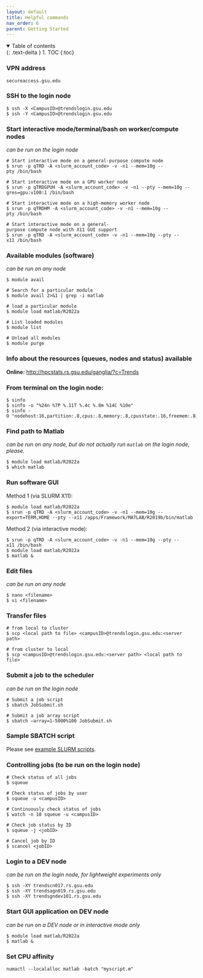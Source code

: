 ```yaml
---
layout: default
title: Helpful commands
nav_order: 6
parent: Getting Started
---
```

<details open markdown="block">
  <summary>
    Table of contents
  </summary>
  {: .text-delta }
1. TOC
{:toc}
</details>

### VPN address

`secureaccess.gsu.edu`

### SSH to the login node

```
$ ssh -X <CampusID>@trendslogin.gsu.edu
$ ssh -Y <CampusID>@trendslogin.gsu.edu
```

### Start interactive mode/terminal/bash on worker/compute nodes

*can be run on the login node*

```
# Start interactive mode on a general-purpose compute node
$ srun -p qTRD -A <slurm_account_code> -v -n1 --mem=10g --pty /bin/bash    

# Start interactive mode on a GPU worker node
$ srun -p qTRDGPUH -A <slurm_account_code> -v -n1 --pty --mem=10g --gres=gpu:v100:1 /bin/bash

# Start interactive mode on a high-memory worker node
$ srun -p qTRDHM -A <slurm_account_code> -v -n1 --mem=10g --pty /bin/bash

# Start interactive mode on a general-purpose compute node with X11 GUI support
$ srun -p qTRD -A <slurm_account_code> -v -n1 --mem=10g --pty --x11 /bin/bash
```

### Available modules (software)

*can be run on any node*

```
$ module avail

# Search for a particular module
$ module avail 2>&1 | grep -i matlab

# load a particular module
$ module load matlab/R2022a

# List loaded modules
$ module list

# Unload all modules
$ module purge
```

### Info about the resources (queues, nodes and status) available

**Online:** <http://hpcstats.rs.gsu.edu/ganglia/?c=Trends>

### From terminal on the login node:

```
$ sinfo
$ sinfo -o "%24n %7P %.11T %.4c %.8m %14C %10e"
$ sinfo -O "nodehost:16,partition:.8,cpus:.8,memory:.8,cpusstate:.16,freemem:.8,gres:.16,gresused:.16,statelong:.8,time:.16"
```
### Find path to Matlab

*can be run on any node, but do not actually run `matlab` on the login node, please.*

```
$ module load matlab/R2022a
$ which matlab
```
### Run software GUI

Method 1 (via SLURM X11):

```
$ module load matlab/R2022a
$ srun -p qTRD -A <slurm_account_code> -v -n1 --mem=10g --export=TERM,HOME --pty --x11 /apps/Framework/MATLAB/R2019b/bin/matlab
```

Method 2 (via interactive mode):

```
$ srun -p qTRD -A <slurm_account_code> -v -n1 --mem=10g --pty --x11 /bin/bash 
$ module load matlab/R2022a
$ matlab &
```

### Edit files

*can be run on any node*

```
$ nano <filename>
$ vi <filename>
```

### Transfer files

```
# from local to cluster
$ scp <local path to file> <campusID>@trendslogin.gsu.edu:<server path>

# from cluster to local
$ scp <campusID>@trendslogin.gsu.edu:<server path> <local path to file>
```

### Submit a job to the scheduler

*can be run on the login node*

```
# Submit a job script 
$ sbatch JobSubmit.sh

# Submit a job array script
$ sbatch –array=1-5000%100 JobSubmit.sh
```

### Sample SBATCH script

Please see [example SLURM scripts](Example_SLURM_scripts).

### Controlling jobs (to be run on the login node)

```
# Check status of all jobs
$ squeue

# Check status of jobs by user
$ squeue -u <campusID>

# Continuously check status of jobs
$ watch -n 10 squeue -u <campusID>

# Check job status by ID
$ squeue -j <jobID>

# Cancel job by ID
$ scancel <jobID>
```

### Login to a DEV node

*can be run on the login node, for lightweight experiments only*

```
$ ssh -XY trendscn017.rs.gsu.edu
$ ssh -XY trendsagn019.rs.gsu.edu
$ ssh -XY trendsgndev101.rs.gsu.edu
```

### Start GUI application on DEV node

*can be run on a DEV node or in interactive mode only*

```
$ module load matlab/R2022a
$ matlab &
```

### Set CPU affinity

`numactl --localalloc matlab -batch "myscript.m"`